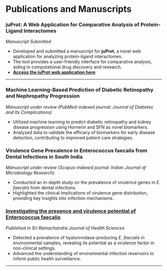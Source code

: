 # Publications and Manuscripts

### juProt: A Web Application for Comparative Analysis of Protein-Ligand Interactomes
*Manuscript Submitted*
*   Developed and submitted a manuscript for **juProt**, a novel web application for analyzing protein-ligand interactomes.
*   The tool provides a user-friendly interface for comparative analysis, aiding in computational drug discovery and research.
*   **[Access the juProt web application here](https://juprot-gui-1013240748285.us-central1.run.app/)**

---

### Machine Learning-Based Prediction of Diabetic Retinopathy and Nephropathy Progression
*Manuscript under review (PubMed-indexed journal: Journal of Diabetes and Its Complications)*
*   Utilized machine learning to predict diabetic retinopathy and kidney disease progression using Hornerin and SFN as novel biomarkers.
*   Analyzed data to validate the efficacy of biomarkers for early disease detection, contributing to improved patient care strategies.

### Virulence Gene Prevalence in Enterococcus faecalis from Dental Infections in South India
*Manuscript under review (Scopus-indexed journal: Indian Journal of Microbiology Research)*
*   Conducted an in-depth study on the prevalence of virulence genes in *E. faecalis* from dental infections.
*   Highlighted the clinical implications of virulence gene distribution, providing key insights into infection mechanisms.

### [Investigating the presence and virulence potential of Enterococcus faecalis](https://srjhs.org/investigating-the-presence-and-virulence-potential-of-enterococcus-faecalis-with-a-focus-on-the-hyaluronidase-factor-in-environmental-samples-insights-from-a-pilot-study/)
*Published in Sri Ramachandra Journal of Health Sciences*
*   Detected a prevalence of hyaluronidase-producing *E. faecalis* in environmental samples, revealing its potential as a virulence factor in non-clinical settings.
*   Advanced the understanding of environmental infection reservoirs to inform public health surveillance.

---